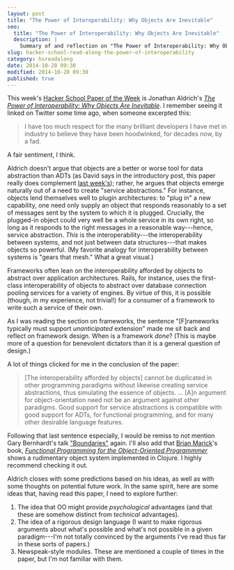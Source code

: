 ```yaml
---
layout: post
title: "The Power of Interoperability: Why Objects Are Inevitable"
seo:
  title: "The Power of Interoperability: Why Objects Are Inevitable"
  description: |
    Summary of and reflection on "The Power of Interoperability: Why Objects Are Inevitable"
slug: hacker-school-read-along-the-power-of-interoperability
category: hsreadalong
date: 2014-10-20 09:30
modified: 2014-10-20 09:30
published: true
---
```


This week's [Hacker School Paper of the Week](https://www.hackerschool.com/blog/48-paper-of-the-week-the-power-of-interoperability-why-objects-are-inevitable) is Jonathan Aldrich's [_The Power of Interoperability: Why Objects Are Inevitable_](https://www.cs.cmu.edu/~aldrich/papers/objects-essay.pdf).
I remember seeing it linked on Twitter some time ago, when someone excerpted this:

> I have too much respect for the many brilliant developers I have met in industry to believe they have been hoodwinked, for decades now, by a fad.

A fair sentiment, I think.

Aldrich doesn't argue that objects are a better or worse tool for data abstraction than ADTs (as David says in the introductory post, this paper really does complement [last week's](/hacker-school-read-along-on-understanding-data-abstraction/)); rather, he argues that objects emerge naturally out of a need to create "service abstractions."
For instance, objects lend themselves well to plugin architectures: to "plug in" a new capability, one need only supply an object that responds reasonably to a set of messages sent by the system to which it is plugged.
Crucially, the plugged-in object could very well be a whole service in its own right, so long as it responds to the right messages in a reasonable way---hence, service abstraction.
_This_ is the interoperability---the interoperability between systems, and not just between data structures---that makes objects so powerful.
(My favorite analogy for interoperability between systems is "gears that mesh." What a great visual.)

Frameworks often lean on the interoperability afforded by objects to abstract over application architectures.
Rails, for instance, uses the first-class interoperability of objects to abstract over database connection pooling services for a variety of engines.
By virtue of this, it is possible (though, in my experience, not trivial!) for a consumer of a framework to write such a service of their own.

As I was reading the section on frameworks, the sentence "[F]rameworks typically must support _unanticipated_ extension" made me sit back and reflect on framework design.
When is a framework _done_?
(This is maybe more of a question for benevolent dictators than it is a general question of design.)

A lot of things clicked for me in the conclusion of the paper:

> [The interoperability afforded by objects] cannot be duplicated in other programming paradigms without likewise creating service abstractions, thus simulating the essence of objects.
> ...
> [A]n argument for object-orientation need not be an argument against other paradigms. Good support for service abstractions is compatible with good support for ADTs, for functional programming, and for many other desirable language features.

Following that last sentence especially, I would be remiss to not mention Gary Bernhardt's talk ["Boundaries"](https://www.destroyallsoftware.com/talks/boundaries) again.
I'll also add that [Brian Marick](http://exampler.com/)'s book, [_Functional Programming for the Object-Oriented Programmmer_](https://leanpub.com/fp-oo) shows a rudimentary object system implemented in Clojure.
I highly recommend checking it out.

Aldrich closes with some predictions based on his ideas, as well as with some thoughts on potential future work. In the same spirit, here are some ideas that, having read this paper, I need to explore further:

1. The idea that OO might provide _psychological_ advantages (and that these are somehow distinct from _technical_ advantages).
1. The idea of a rigorous design language (I want to make rigorous arguments about what's possible and what's not possible in a given paradigm---I'm not totally convinced by the arguments I've read thus far in these sorts of papers.)
1. Newspeak-style modules. These are mentioned a couple of times in the paper, but I'm not familiar with them.
